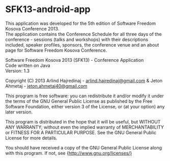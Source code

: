 SFK13-android-app
=================

This application was developed for the 5th edition of Software Freedom Kosova Conference 2013.<br>
The application contains the Conference Schedule for all three days of the conference - sessions (talks and workshops) with their descriptions included, speaker profiles, sponsors, the conference venue and an about page for Software Freedom Kosova Conference.
<br>

Software Freedom Kosova 2013 (SFK13) - Conference Application <br>
Code written on Java <br>
Version: 1.3 <br>

Copyright (C) 2013 Arlind Hajredinaj - arlind.hajredinaj@gmail.com & Jeton Ahmetaj - jeton.ahmetaj40@gmail.com 

This program is free software: you can redistribute it and/or modify
it under the terms of the GNU General Public License as published by
the Free Software Foundation, either version 3 of the License, or
(at your option) any later version.

This program is distributed in the hope that it will be useful,
but WITHOUT ANY WARRANTY; without even the implied warranty of
MERCHANTABILITY or FITNESS FOR A PARTICULAR PURPOSE.  See the
GNU General Public License for more details.

You should have received a copy of the GNU General Public License
along with this program.  If not, see {http://www.gnu.org/licenses/}
